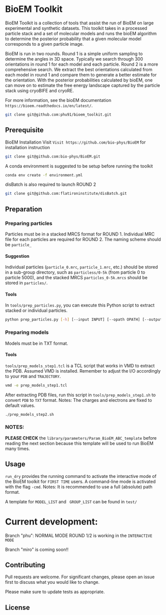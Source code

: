 # BioEM Toolkit

BioEM Toolkit is a collection of tools that assist the run of BioEM on large experimental and synthetic datasets. This toolkit takes in a processed particle stack and a set of molecular models and runs the bioEM algorithm to determine the posterior probability that a given molecular model corresponds to a given particle image.

BioEM is run in two rounds. Round 1 is a simple uniform sampling to determine the angles in 3D space. Typically we search through 300 orientations in round 1 for each model and each particle. Round 2 is a more comprehensive search. We extract the best orientations calculated from each model in round 1 and compare them to generate a better estimate for the orientation. With the posterior probabilities calculated by bioEM, one can move on to estimate the free energy landscape captured by the particle stack using cryoBIFE and cryoRE. 

For more information, see the bioEM documentation `https://bioem.readthedocs.io/en/latest/`.


```bash
git clone git@github.com:phu91/bioem_toolkit.git
```

## Prerequisite
BioEM Installation
Visit `Visit https://github.com/bio-phys/BioEM` for installation instruction

```bash
git clone git@github.com:bio-phys/BioEM.git
```
A conda environment is suggested to be setup before running the toolkit
```bash
conda env create -f environment.yml
```
disBatch is also required to launch ROUND 2
```bash
git clone git@github.com:flatironinstitute/disBatch.git
```

## Preparation

### Preparing particles
Particles must be in a stacked MRCS format for ROUND 1. Individual MRC file for each particles are required for ROUND 2. The naming scheme should be `particle_`

#### Suggestion
Individual particles (`particle_0.mrc`, `particle_1.mrc`, etc.) should be stored in a sub-group directory, such as `particless/0-5k` (from particle 0 to particle 5000), and the stacked MRCS `particles_0-5k.mrcs` should be stored in `particles/`.

#### Tools
In `tools/prep_particles.py`, you can execute this Python script to extract stacked or individual particles. 
```bash
python prep_particles.py [-h] [--input INPUT] [--opath OPATH] [--output OUTPUT] [--start START] [--end END] [--method METHOD]
``` 

### Preparing models
Models must be in TXT format. 

#### Tools
`tools/prep_models_step1.tcl` is a TCL script that works in VMD to extract the PDB. Assumed VMD is installed. Remember to adjust the I/O accordingly to your `PDB` and `TRAJECTORY`. 

```bash 
vmd -e prep_models_step1.tcl
```
After extracting PDB files, run this script in `tools/prep_models_step1.sh` to convert `PDB` to `TXT` format. Notes: The charges and electrons are fixed to default values. 
```bash
./prep_models_step2.sh
``` 

### NOTES:
**PLEASE CHECK** the `library/parameters/Param_BioEM_ABC_template` before reading the  next section because this template will be used to run BioEM many times. 

## Usage
`run_dry` provides the running command to activate the interactive mode of the BioEM toolkit for `FIRST TIME` users. A command-line mode is activated with the flag `-cmd`. Notes: It is recommended to use a full (absolute) path format.  

A template for `MODEL_LIST` and ` GROUP_LIST` can be found in `test/`


# **Current development:**

Branch "phu": NORMAL MODE ROUND 1/2 is working in the `INTERACTIVE MODE`

Branch "miro" is coming soon!!

## Contributing

Pull requests are welcome. For significant changes, please open an issue first
to discuss what you would like to change.

Please make sure to update tests as appropriate.

## License

